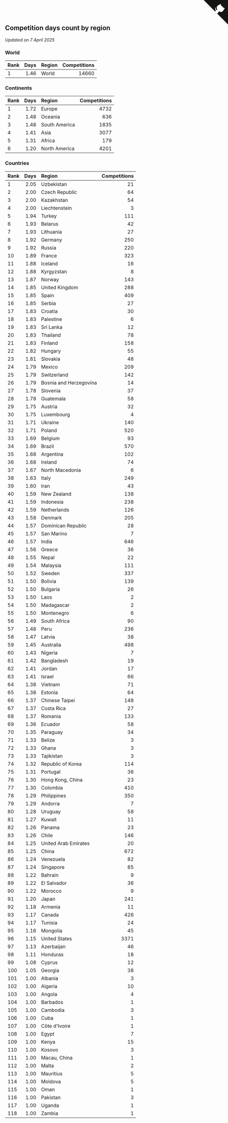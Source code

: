 ## Competition days count by region

*Updated on  7 April 2025*


### World

| Rank | Days | Region | Competitions |
| :--- | ---: | :--- | ---: |
| 1 | 1.46 | World | 14660 |

### Continents

| Rank | Days | Region | Competitions |
| :--- | ---: | :--- | ---: |
| 1 | 1.72 | Europe | 4732 |
| 2 | 1.48 | Oceania | 636 |
| 3 | 1.48 | South America | 1835 |
| 4 | 1.41 | Asia | 3077 |
| 5 | 1.31 | Africa | 179 |
| 6 | 1.20 | North America | 4201 |

### Countries

| Rank | Days | Region | Competitions |
| :--- | ---: | :--- | ---: |
| 1 | 2.05 | Uzbekistan | 21 |
| 2 | 2.00 | Czech Republic | 64 |
| 3 | 2.00 | Kazakhstan | 54 |
| 4 | 2.00 | Liechtenstein | 3 |
| 5 | 1.94 | Turkey | 111 |
| 6 | 1.93 | Belarus | 42 |
| 7 | 1.93 | Lithuania | 27 |
| 8 | 1.92 | Germany | 250 |
| 9 | 1.92 | Russia | 220 |
| 10 | 1.89 | France | 323 |
| 11 | 1.88 | Iceland | 16 |
| 12 | 1.88 | Kyrgyzstan | 8 |
| 13 | 1.87 | Norway | 143 |
| 14 | 1.85 | United Kingdom | 288 |
| 15 | 1.85 | Spain | 409 |
| 16 | 1.85 | Serbia | 27 |
| 17 | 1.83 | Croatia | 30 |
| 18 | 1.83 | Palestine | 6 |
| 19 | 1.83 | Sri Lanka | 12 |
| 20 | 1.83 | Thailand | 78 |
| 21 | 1.83 | Finland | 158 |
| 22 | 1.82 | Hungary | 55 |
| 23 | 1.81 | Slovakia | 48 |
| 24 | 1.79 | Mexico | 209 |
| 25 | 1.79 | Switzerland | 142 |
| 26 | 1.79 | Bosnia and Herzegovina | 14 |
| 27 | 1.78 | Slovenia | 37 |
| 28 | 1.78 | Guatemala | 58 |
| 29 | 1.75 | Austria | 32 |
| 30 | 1.75 | Luxembourg | 4 |
| 31 | 1.71 | Ukraine | 140 |
| 32 | 1.71 | Poland | 520 |
| 33 | 1.69 | Belgium | 93 |
| 34 | 1.69 | Brazil | 570 |
| 35 | 1.68 | Argentina | 102 |
| 36 | 1.68 | Ireland | 74 |
| 37 | 1.67 | North Macedonia | 6 |
| 38 | 1.63 | Italy | 249 |
| 39 | 1.60 | Iran | 43 |
| 40 | 1.59 | New Zealand | 138 |
| 41 | 1.59 | Indonesia | 238 |
| 42 | 1.59 | Netherlands | 126 |
| 43 | 1.58 | Denmark | 205 |
| 44 | 1.57 | Dominican Republic | 28 |
| 45 | 1.57 | San Marino | 7 |
| 46 | 1.57 | India | 646 |
| 47 | 1.56 | Greece | 36 |
| 48 | 1.55 | Nepal | 22 |
| 49 | 1.54 | Malaysia | 111 |
| 50 | 1.52 | Sweden | 337 |
| 51 | 1.50 | Bolivia | 139 |
| 52 | 1.50 | Bulgaria | 26 |
| 53 | 1.50 | Laos | 2 |
| 54 | 1.50 | Madagascar | 2 |
| 55 | 1.50 | Montenegro | 6 |
| 56 | 1.49 | South Africa | 90 |
| 57 | 1.48 | Peru | 236 |
| 58 | 1.47 | Latvia | 38 |
| 59 | 1.45 | Australia | 498 |
| 60 | 1.43 | Nigeria | 7 |
| 61 | 1.42 | Bangladesh | 19 |
| 62 | 1.41 | Jordan | 17 |
| 63 | 1.41 | Israel | 66 |
| 64 | 1.38 | Vietnam | 71 |
| 65 | 1.38 | Estonia | 64 |
| 66 | 1.37 | Chinese Taipei | 148 |
| 67 | 1.37 | Costa Rica | 27 |
| 68 | 1.37 | Romania | 133 |
| 69 | 1.36 | Ecuador | 58 |
| 70 | 1.35 | Paraguay | 34 |
| 71 | 1.33 | Belize | 3 |
| 72 | 1.33 | Ghana | 3 |
| 73 | 1.33 | Tajikistan | 3 |
| 74 | 1.32 | Republic of Korea | 114 |
| 75 | 1.31 | Portugal | 36 |
| 76 | 1.30 | Hong Kong, China | 23 |
| 77 | 1.30 | Colombia | 410 |
| 78 | 1.29 | Philippines | 350 |
| 79 | 1.29 | Andorra | 7 |
| 80 | 1.28 | Uruguay | 58 |
| 81 | 1.27 | Kuwait | 11 |
| 82 | 1.26 | Panama | 23 |
| 83 | 1.26 | Chile | 146 |
| 84 | 1.25 | United Arab Emirates | 20 |
| 85 | 1.25 | China | 672 |
| 86 | 1.24 | Venezuela | 82 |
| 87 | 1.24 | Singapore | 85 |
| 88 | 1.22 | Bahrain | 9 |
| 89 | 1.22 | El Salvador | 36 |
| 90 | 1.22 | Morocco | 9 |
| 91 | 1.20 | Japan | 241 |
| 92 | 1.18 | Armenia | 11 |
| 93 | 1.17 | Canada | 426 |
| 94 | 1.17 | Tunisia | 24 |
| 95 | 1.16 | Mongolia | 45 |
| 96 | 1.15 | United States | 3371 |
| 97 | 1.13 | Azerbaijan | 46 |
| 98 | 1.11 | Honduras | 18 |
| 99 | 1.08 | Cyprus | 12 |
| 100 | 1.05 | Georgia | 38 |
| 101 | 1.00 | Albania | 3 |
| 102 | 1.00 | Algeria | 10 |
| 103 | 1.00 | Angola | 4 |
| 104 | 1.00 | Barbados | 1 |
| 105 | 1.00 | Cambodia | 3 |
| 106 | 1.00 | Cuba | 1 |
| 107 | 1.00 | Côte d'Ivoire | 1 |
| 108 | 1.00 | Egypt | 7 |
| 109 | 1.00 | Kenya | 15 |
| 110 | 1.00 | Kosovo | 3 |
| 111 | 1.00 | Macau, China | 1 |
| 112 | 1.00 | Malta | 2 |
| 113 | 1.00 | Mauritius | 5 |
| 114 | 1.00 | Moldova | 5 |
| 115 | 1.00 | Oman | 1 |
| 116 | 1.00 | Pakistan | 3 |
| 117 | 1.00 | Uganda | 1 |
| 118 | 1.00 | Zambia | 1 |


<a href="https://github.com/JustinTimeCuber/wca_statistics" class="github-corner" aria-label="View source on Github"><svg width="80" height="80" viewBox="0 0 250 250" style="fill:#151513; color:#fff; position: absolute; top: 0; border: 0; right: 0;" aria-hidden="true"><path d="M0,0 L115,115 L130,115 L142,142 L250,250 L250,0 Z"></path><path d="M128.3,109.0 C113.8,99.7 119.0,89.6 119.0,89.6 C122.0,82.7 120.5,78.6 120.5,78.6 C119.2,72.0 123.4,76.3 123.4,76.3 C127.3,80.9 125.5,87.3 125.5,87.3 C122.9,97.6 130.6,101.9 134.4,103.2" fill="currentColor" style="transform-origin: 130px 106px;" class="octo-arm"></path><path d="M115.0,115.0 C114.9,115.1 118.7,116.5 119.8,115.4 L133.7,101.6 C136.9,99.2 139.9,98.4 142.2,98.6 C133.8,88.0 127.5,74.4 143.8,58.0 C148.5,53.4 154.0,51.2 159.7,51.0 C160.3,49.4 163.2,43.6 171.4,40.1 C171.4,40.1 176.1,42.5 178.8,56.2 C183.1,58.6 187.2,61.8 190.9,65.4 C194.5,69.0 197.7,73.2 200.1,77.6 C213.8,80.2 216.3,84.9 216.3,84.9 C212.7,93.1 206.9,96.0 205.4,96.6 C205.1,102.4 203.0,107.8 198.3,112.5 C181.9,128.9 168.3,122.5 157.7,114.1 C157.9,116.9 156.7,120.9 152.7,124.9 L141.0,136.5 C139.8,137.7 141.6,141.9 141.8,141.8 Z" fill="currentColor" class="octo-body"></path></svg></a><style>.github-corner:hover .octo-arm{animation:octocat-wave 560ms ease-in-out}@keyframes octocat-wave{0%,100%{transform:rotate(0)}20%,60%{transform:rotate(-25deg)}40%,80%{transform:rotate(10deg)}}@media (max-width:500px){.github-corner:hover .octo-arm{animation:none}.github-corner .octo-arm{animation:octocat-wave 560ms ease-in-out}}</style>

